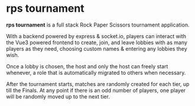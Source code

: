 # rps tournament
**rps tournament** is a full stack Rock Paper Scissors tournament application.

With a backend powered by express & socket.io, players can interact with the Vue3 powered frontend to create, join, and leave lobbies with as many players as they need, choosing custom names & entering any lobbies they wish. 

Once a lobby is chosen, the host and only the host can freely start whenever, a role that is automatically migrated to others when necessary.

After the tournament starts, matches are randomly created for each tier, up till the Finals. At any point if there is an odd number of players, one player will be randomly moved up to the next tier.
